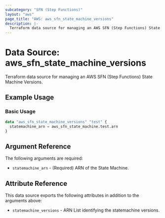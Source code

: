 ```yaml
---
subcategory: "SFN (Step Functions)"
layout: "aws"
page_title: "AWS: aws_sfn_state_machine_versions"
description: |-
  Terraform data source for managing an AWS SFN (Step Functions) State Machine Versions.
---
```


# Data Source: aws_sfn_state_machine_versions

Terraform data source for managing an AWS SFN (Step Functions) State Machine Versions.

## Example Usage

### Basic Usage

```terraform
data "aws_sfn_state_machine_versions" "test" {
  statemachine_arn = aws_sfn_state_machine.test.arn
}

```

## Argument Reference

The following arguments are required:

* `statemachine_arn` - (Required) ARN of the State Machine.

## Attribute Reference

This data source exports the following attributes in addition to the arguments above:

* `statemachine_versions` - ARN List identifying the statemachine versions.
